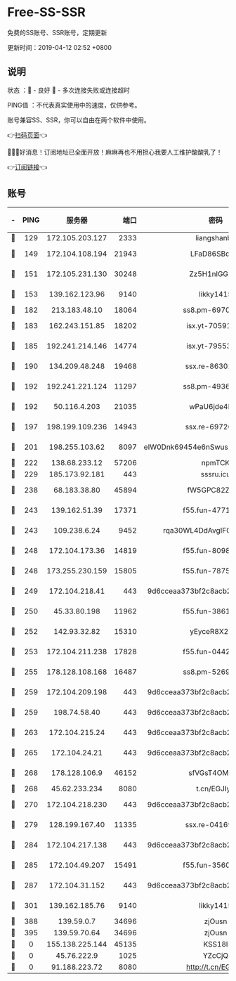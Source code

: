 # Free-SS-SSR

免费的SS账号、SSR账号，定期更新

更新时间：2019-04-12 02:52 +0800

## 说明

状态     ：🙂 - 良好 🙁 - 多次连接失败或连接超时

PING值   ：不代表真实使用中的速度，仅供参考。

账号兼容SS、SSR，你可以自由在两个软件中使用。

👉[扫码页面](https://liesauer.github.io/Free-SS-SSR/)👈

🎉🎉🎉好消息！订阅地址已全面开放！麻麻再也不用担心我要人工维护酸酸乳了！

👉[订阅链接](https://www.liesauer.net/yogurt/subscribe?ACCESS_TOKEN=DAYxR3mMaZAsaqUb)👈

## 账号

|-|PING|服务器|端口|密码|加密方式|区域|
|:----:|:----:|:-----:|-----:|:----:|:----:|:----:|
|🙂|129|172.105.203.127|2333|liangshanbo|chacha20|JP|
|🙂|149|172.104.108.194|21943|LFaD86SBq2lY|aes-256-cfb|JP|
|🙂|151|172.105.231.130|30248|Zz5H1nlGGKHx|aes-256-cfb|JP|
|🙂|153|139.162.123.96|9140|likky1415|aes-256-cfb|JP|
|🙂|182|213.183.48.10|18064|ss8.pm-69704775|rc4-md5|RU|
|🙂|183|162.243.151.85|18202|isx.yt-70591909|aes-256-cfb|US|
|🙂|185|192.241.214.146|14774|isx.yt-79553364|aes-256-cfb|US|
|🙂|190|134.209.48.248|19468|ssx.re-86302752|aes-256-cfb|US|
|🙂|192|192.241.221.124|11297|ss8.pm-49366611|aes-256-cfb|US|
|🙂|192|50.116.4.203|21035|wPaU6jde4NZT|aes-256-cfb|US|
|🙂|197|198.199.109.236|14943|ssx.re-69726715|aes-256-cfb|US|
|🙂|201|198.255.103.62|8097|eIW0Dnk69454e6nSwuspv9DmS201tQ0D|aes-256-cfb|US|
|🙂|222|138.68.233.12|57206|npmTCK|rc4-md5|US|
|🙂|229|185.173.92.181|443|sssru.icu|rc4-md5|RU|
|🙂|238|68.183.38.80|45894|fW5GPC82Z97G|aes-256-cfb|GB|
|🙂|243|139.162.51.39|17371|f55.fun-47715788|aes-256-cfb|SG|
|🙂|243|109.238.6.24|9452|rqa30WL4DdAvgIFG6Fs3znzTa|aes-256-cfb|FR|
|🙂|248|172.104.173.36|14819|f55.fun-80989393|aes-256-cfb|SG|
|🙂|248|173.255.230.159|15805|f55.fun-78754827|aes-256-cfb|US|
|🙂|249|172.104.218.41|443|9d6cceaa373bf2c8acb22e60b6a58be6|aes-256-cfb|US|
|🙂|250|45.33.80.198|11962|f55.fun-38615742|aes-256-cfb|US|
|🙂|252|142.93.32.82|15310|yEyceR8X2EVd|aes-256-cfb|GB|
|🙂|253|172.104.211.238|17828|f55.fun-04428488|aes-256-cfb|US|
|🙂|255|178.128.108.168|16487|ss8.pm-52699195|aes-256-cfb|SG|
|🙂|259|172.104.209.198|443|9d6cceaa373bf2c8acb22e60b6a58be6|aes-256-cfb|US|
|🙂|259|198.74.58.40|443|9d6cceaa373bf2c8acb22e60b6a58be6|aes-256-cfb|US|
|🙂|263|172.104.215.24|443|9d6cceaa373bf2c8acb22e60b6a58be6|aes-256-cfb|US|
|🙂|265|172.104.24.21|443|9d6cceaa373bf2c8acb22e60b6a58be6|aes-256-cfb|US|
|🙂|268|178.128.106.9|46152|sfVGsT4OMxHC|aes-256-cfb|SG|
|🙂|268|45.62.233.234|8080|t.cn/EGJIyrl|rc4-md5|CA|
|🙂|270|172.104.218.230|443|9d6cceaa373bf2c8acb22e60b6a58be6|aes-256-cfb|US|
|🙂|279|128.199.167.40|11335|ssx.re-04169408|aes-256-cfb|SG|
|🙂|284|172.104.217.138|443|9d6cceaa373bf2c8acb22e60b6a58be6|aes-256-cfb|US|
|🙂|285|172.104.49.207|15491|f55.fun-35608274|aes-256-cfb|SG|
|🙂|287|172.104.31.152|443|9d6cceaa373bf2c8acb22e60b6a58be6|aes-256-cfb|US|
|🙂|301|139.162.185.76|9140|likky1415|aes-256-cfb|DE|
|🙂|388|139.59.0.7|34696|zjOusn|chacha20|IN|
|🙂|395|139.59.70.64|34696|zjOusn|chacha20|IN|
|🙁|0|155.138.225.144|45135|KSS18l|rc4-md5|US|
|🙁|0|45.76.222.9|1025|YZcCjQ|rc4-md5|JP|
|🙁|0|91.188.223.72|8080|http://t.cn/EGJIyrl|rc4-md5|RU|
